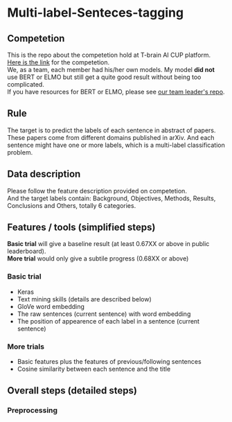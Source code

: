 # Multi-label-Senteces-tagging

## Competetion
This is the repo about the competetion hold at T-brain AI CUP platform. [Here is the link](https://tbrain.trendmicro.com.tw/Competitions/Details/8) for the competetion.  
We, as a team, each member had his/her own models. My model **did not** use BERT or ELMO but still get a quite good result without being too complicated.   
If you have resources for BERT or ELMO, please see [our team leader's repo](https://github.com/eugeneALU/Text-Classification).

## Rule
The target is to predict the labels of each sentence in abstract of papers. These papers come from different domains published in arXiv. And each sentence might have one or more labels, which is a multi-label classification problem.

## Data description
Please follow the feature description provided on competetion.  
And the target labels contain: Background, Objectives, Methods, Results, Conclusions and Others, totally 6 categories.

## Features / tools (simplified steps)
**Basic trial** will give a baseline result (at least 0.67XX or above in public leaderboard).   
**More trial** would only give a subtile progress (0.68XX or above)
### Basic trial
+ Keras
+ Text mining skills (details are described below)
+ GloVe word embedding
+ The raw sentences (current sentence) with word embedding
+ The position of appearence of each label in a sentence (current sentence)
### More trials
+ Basic features plus the features of previous/following sentences
+ Cosine similarity between each sentence and the title

## Overall steps (detailed steps)
### Preprocessing


